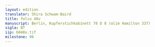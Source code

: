 ```yaml
---
layout: edition
translator: Shira Schwam-Baird
title: folio 48v
manuscript: Berlin, Kupferstichkabinett 78 D 8 (olim Hamilton 337)
sigla: BT
iip: b048v.tif
milestone: 96
---
```

